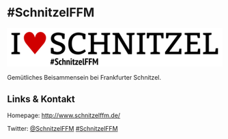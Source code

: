 # #SchnitzelFFM
![#SchnitzelFFM](./schnitzelffm.logo.png)

Gemütliches Beisammensein bei Frankfurter Schnitzel.

## Links &amp; Kontakt

Homepage: <http://www.schnitzelffm.de/>


Twitter: [@SchnitzelFFM](https://twitter.com/@SchnitzelFFM) [#SchnitzelFFM](https://twitter.com/search?q=%23SchnitzelFFM)









